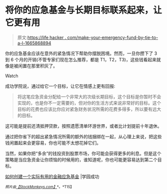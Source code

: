 # 将你的应急基金与长期目标联系起来，让它更有用

> 原文:[https://life hacker . com/make-your-emergency-fund-by-tie-to-a-l-1665868894](https://lifehacker.com/make-your-emergency-fund-more-useful-by-tying-it-to-a-l-1665868894)

你的应急基金应该在意外的紧急情况下帮助你摆脱困境。然而，一旦你攒下了 3 到 6 个月的开销(不管专家们现在怎么推荐，都是 T1，T2，T3)，这些钱看起来就像是被闲置在那里积灰了。

Watch

成功学院说，通过给它一个目标，让它在情感上更有回报:

> 将这笔应急资金分配给一个非常大的次级长期目标，这个目标是你暂时不会实现的，也是你不一定需要的，但对你的生活方式来说非常好的目标。这个目标的花费也应该比你应对紧急财务状况所需的花费多得多，所以要有远大的目标。

这可能是提前还清抵押贷款，按照遗愿清单环游世界，或者比计划提前十年退休。

通过把你省下的超出紧急情况所需的额外的钱捆绑在一起，从心理上来说，把这些钱闲置起来会更容易，你也可能不太想花掉它们。

当然，如果你把“多余”的钱投资到股票市场，你可能会获得更多的利息。但是这个策略是当应急资金让你烦恼的时候用的，谁知道呢，你也可能更容易达到第二个目标。

[如何创建一个实际有用的金融应急基金](http://academysuccess.com/how-to-create-a-financial-emergency-fund/) |学园成功

<small>*照片由*</small>[<small>*【StockMonkeys.com】*</small>](https://www.flickr.com/photos/86530412@N02/8893328628/sizes/z/)<small>*。*T15】</small>